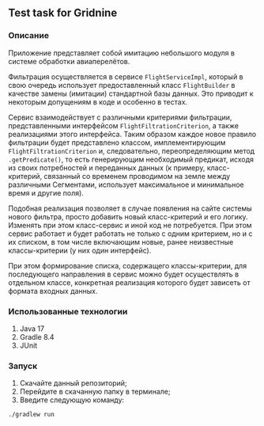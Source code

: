 ## Test task for Gridnine

### Описание

Приложение представляет собой имитацию небольшого модуля в системе обработки авиаперелётов. 

Фильтрация осуществляется в сервисе `FlightServiceImpl`, который в свою очередь использует предоставленный класс `FlightBuilder` в качестве замены (имитации) стандартной базы данных. Это приводит к некоторым допущениям в коде и особенно в тестах.

Сервис взаимодействует с различными критериями фильтрации, представленными интерфейсом `FlightFiltrationCriterion`, а также реализациями этого интерфейса. Таким образом каждое новое правило фильтрации будет представлено классом, имплементирующим `FlightFiltrationCriterion` и, следовательно, переопределяющим метод `.getPredicate()`, то есть генерирующим необходимый предикат, исходя из своих потребностей и переданных данных (к примеру, класс-критерий, связанный со временем проводимом на земле между различными Сегментами, использует максимальное и минимальное время и другие поля).

Подобная реализация позволяет в случае появления на сайте системы нового фильтра, просто добавить новый класс-критерий и его логику. Изменять при этом класс-сервис и иной код не потребуется. При этом сервис работает и будет работать не только с одним критерием, но и с их списком, в том числе включающим новые, ранее неизвестные классы-критерии (у них один интерфейс).

При этом формирование списка, содержащего классы-критерии, для последующего направления в сервис можно будет осуществлять в отдельном классе, конкретная реализация которого будет зависеть от формата входных данных.

### Использованные технологии

1) Java 17
2) Gradle 8.4
3) JUnit

### Запуск

1) Скачайте данный репозиторий;
2) Перейдите в скачанную папку в терминале;
3) Введите следующую команду:

```zsh
./gradlew run
```